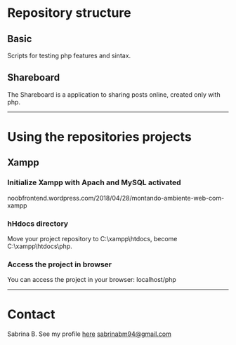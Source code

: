 # Repository structure

## Basic
Scripts for testing php features and sintax.

## Shareboard
The Shareboard is a application to sharing posts online, created only with php.


---


# Using the repositories projects

## Xampp

### Initialize Xampp with Apach and MySQL activated
noobfrontend.wordpress.com/2018/04/28/montando-ambiente-web-com-xampp

### hHdocs directory
Move your project repository to C:\xampp\htdocs, become C:\xampp\htdocs\php.

### Access the project in browser
You can access the project in your browser: localhost/php


---

# Contact

Sabrina B.
See my profile [here](https://github.com/sabrinabm94/about/blob/main/README.md)
<sabrinabm94@gmail.com>

